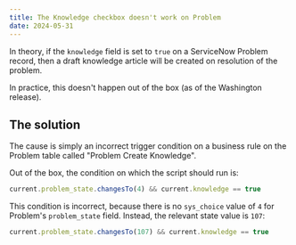 ```yaml
---
title: The Knowledge checkbox doesn't work on Problem
date: 2024-05-31
---
```


In theory, if the `knowledge` field is set to `true` on a ServiceNow Problem record, then a draft knowledge article will be created on resolution of the problem.

In practice, this doesn't happen out of the box (as of the Washington release).

## The solution

The cause is simply an incorrect trigger condition on a business rule on the Problem table called "Problem Create Knowledge".

Out of the box, the condition on which the script should run is:

```js
current.problem_state.changesTo(4) && current.knowledge == true
```

This condition is incorrect, because there is no `sys_choice` value of `4` for Problem's `problem_state` field. Instead, the relevant state value is `107`:

```js
current.problem_state.changesTo(107) && current.knowledge == true
```
